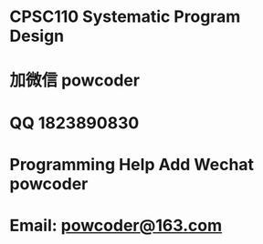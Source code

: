 # CPSC110 Systematic Program Design
# 加微信 powcoder

# QQ 1823890830

# Programming Help Add Wechat powcoder

# Email: powcoder@163.com

